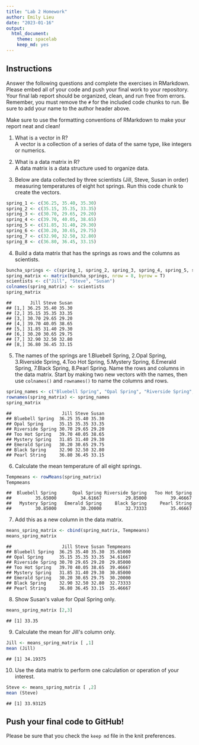 ```yaml
---
title: "Lab 2 Homework"
author: Emily Lieu
date: "2023-01-16"
output:
  html_document: 
    theme: spacelab
    keep_md: yes
---
```


## Instructions
Answer the following questions and complete the exercises in RMarkdown. Please embed all of your code and push your final work to your repository. Your final lab report should be organized, clean, and run free from errors. Remember, you must remove the `#` for the included code chunks to run. Be sure to add your name to the author header above.  

Make sure to use the formatting conventions of RMarkdown to make your report neat and clean!  

1. What is a vector in R?  
A vector is a collection of a series of data of the same type, like integers or numerics. 

2. What is a data matrix in R?  
A data matrix is a data structure used to organize data. 

3. Below are data collected by three scientists (Jill, Steve, Susan in order) measuring temperatures of eight hot springs. Run this code chunk to create the vectors.  

```r
spring_1 <- c(36.25, 35.40, 35.30)
spring_2 <- c(35.15, 35.35, 33.35)
spring_3 <- c(30.70, 29.65, 29.20)
spring_4 <- c(39.70, 40.05, 38.65)
spring_5 <- c(31.85, 31.40, 29.30)
spring_6 <- c(30.20, 30.65, 29.75)
spring_7 <- c(32.90, 32.50, 32.80)
spring_8 <- c(36.80, 36.45, 33.15)
```

4. Build a data matrix that has the springs as rows and the columns as scientists.  

```r
buncha_springs <- c(spring_1, spring_2, spring_3, spring_4, spring_5, spring_6, spring_7, spring_8) 
spring_matrix <- matrix(buncha_springs, nrow = 8, byrow = T)
scientists <- c("Jill", "Steve", "Susan")
colnames(spring_matrix) <- scientists
spring_matrix
```

```
##       Jill Steve Susan
## [1,] 36.25 35.40 35.30
## [2,] 35.15 35.35 33.35
## [3,] 30.70 29.65 29.20
## [4,] 39.70 40.05 38.65
## [5,] 31.85 31.40 29.30
## [6,] 30.20 30.65 29.75
## [7,] 32.90 32.50 32.80
## [8,] 36.80 36.45 33.15
```

5. The names of the springs are 1.Bluebell Spring, 2.Opal Spring, 3.Riverside Spring, 4.Too Hot Spring, 5.Mystery Spring, 6.Emerald Spring, 7.Black Spring, 8.Pearl Spring. Name the rows and columns in the data matrix. Start by making two new vectors with the names, then use `colnames()` and `rownames()` to name the columns and rows.

```r
spring_names <- c("Bluebell Spring", "Opal Spring", "Riverside Spring", "Too Hot Spring", "Mystery Spring", "Emerald Spring", "Black Spring", "Pearl String")
rownames(spring_matrix) <- spring_names
spring_matrix
```

```
##                   Jill Steve Susan
## Bluebell Spring  36.25 35.40 35.30
## Opal Spring      35.15 35.35 33.35
## Riverside Spring 30.70 29.65 29.20
## Too Hot Spring   39.70 40.05 38.65
## Mystery Spring   31.85 31.40 29.30
## Emerald Spring   30.20 30.65 29.75
## Black Spring     32.90 32.50 32.80
## Pearl String     36.80 36.45 33.15
```


6. Calculate the mean temperature of all eight springs.

```r
Tempmeans <- rowMeans(spring_matrix)
Tempmeans
```

```
##  Bluebell Spring      Opal Spring Riverside Spring   Too Hot Spring 
##         35.65000         34.61667         29.85000         39.46667 
##   Mystery Spring   Emerald Spring     Black Spring     Pearl String 
##         30.85000         30.20000         32.73333         35.46667
```

7. Add this as a new column in the data matrix.  

```r
means_spring_matrix <- cbind(spring_matrix, Tempmeans)
means_spring_matrix
```

```
##                   Jill Steve Susan Tempmeans
## Bluebell Spring  36.25 35.40 35.30  35.65000
## Opal Spring      35.15 35.35 33.35  34.61667
## Riverside Spring 30.70 29.65 29.20  29.85000
## Too Hot Spring   39.70 40.05 38.65  39.46667
## Mystery Spring   31.85 31.40 29.30  30.85000
## Emerald Spring   30.20 30.65 29.75  30.20000
## Black Spring     32.90 32.50 32.80  32.73333
## Pearl String     36.80 36.45 33.15  35.46667
```

8. Show Susan's value for Opal Spring only.

```r
means_spring_matrix [2,3]
```

```
## [1] 33.35
```


9. Calculate the mean for Jill's column only.  

```r
Jill <- means_spring_matrix [ ,1]
mean (Jill)
```

```
## [1] 34.19375
```

10. Use the data matrix to perform one calculation or operation of your interest.

```r
Steve <- means_spring_matrix [ ,2]
mean (Steve)
```

```
## [1] 33.93125
```


## Push your final code to GitHub!
Please be sure that you check the `keep md` file in the knit preferences.  

